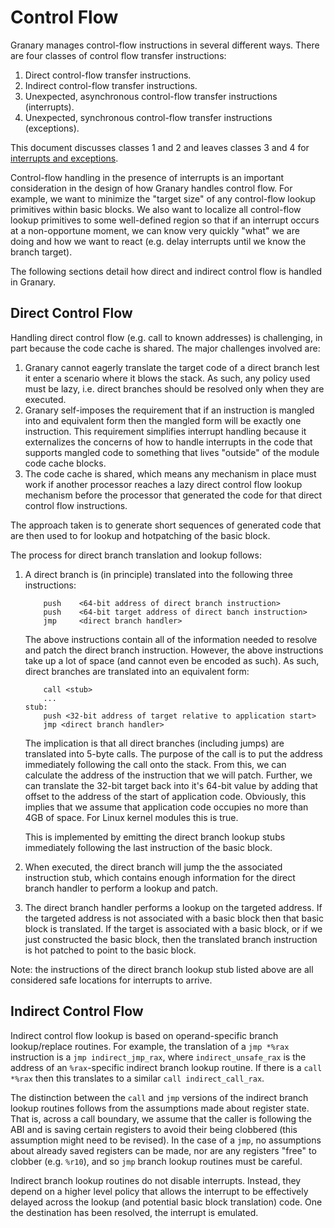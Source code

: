 Control Flow
============
Granary manages control-flow instructions in several different ways. There are
four classes of control flow transfer instructions:

1.  Direct control-flow transfer instructions.
2.  Indirect control-flow transfer instructions.
3.  Unexpected, asynchronous control-flow transfer instructions (interrupts).
4.  Unexpected, synchronous control-flow transfer instructions (exceptions).

This document discusses classes 1 and 2 and leaves classes 3 and 4 for
[interrupts and exceptions](interrupts-exceptions.md).

Control-flow handling in the presence of interrupts is an important
consideration in the design of how Granary handles control flow. For example,
we want to minimize the "target size" of any control-flow lookup primitives
within basic blocks. We also want to localize all control-flow lookup primitives
to some well-defined region so that if an interrupt occurs at a non-opportune
moment, we can know very quickly "what" we are doing and how we want to react
(e.g. delay interrupts until we know the branch target).

The following sections detail how direct and indirect control flow is handled in
Granary.

Direct Control Flow
-------------------
Handling direct control flow (e.g. call to known addresses) is challenging, in
part because the code cache is shared. The major challenges involved are:

1.  Granary cannot eagerly translate the target code of a direct branch lest it
    enter a scenario where it blows the stack. As such, any policy used must be
    lazy, i.e. direct branches should be resolved only when they are executed.
2.  Granary self-imposes the requirement that if an instruction is mangled into
    and equivalent form then the mangled form will be exactly one instruction.
    This requirement simplifies interrupt handling because it externalizes the
    concerns of how to handle interrupts in the code that supports mangled code
    to something that lives "outside" of the module code cache blocks.
3.  The code cache is shared, which means any mechanism in place must work if
    another processor reaches a lazy direct control flow lookup mechanism before
    the processor that generated the code for that direct control flow
    instructions.

The approach taken is to generate short sequences of generated code that are
then used to for lookup and hotpatching of the basic block.

The process for direct branch translation and lookup follows:
1.  A direct branch is (in principle) translated into the following three
    instructions:
    ```gas
        push    <64-bit address of direct branch instruction>
        push    <64-bit target address of direct banch instruction>
        jmp     <direct branch handler>
    ```
    The above instructions contain all of the information needed to resolve and
    patch the direct branch instruction. However, the above instructions take up
    a lot of space (and cannot even be encoded as such). As such, direct
    branches are translated into an equivalent form:
    ```gas
        call <stub>
        ...
    stub:
        push <32-bit address of target relative to application start>
        jmp <direct branch handler>
    ```
    The implication is that all direct branches (including jumps) are translated
    into 5-byte calls. The purpose of the call is to put the address immediately
    following the call onto the stack. From this, we can calculate the address
    of the instruction that we will patch. Further, we can translate the 32-bit
    target back into it's 64-bit value by adding that offset to the address of
    the start of application code. Obviously, this implies that we assume that
    application code occupies no more than 4GB of space. For Linux kernel modules
    this is true.

    This is implemented by emitting the direct branch lookup stubs immediately
    following the last instruction of the basic block.

2.  When executed, the direct branch will jump the the associated instruction 
    stub, which contains enough information for the direct branch handler
    to perform a lookup and patch.

3.  The direct branch handler performs a lookup on the targeted address. If the
    targeted address is not associated with a basic block then that basic block
    is translated. If the target is associated with a basic block, or if we just
    constructed the basic block, then the translated branch instruction is hot
    patched to point to the basic block.

Note: the instructions of the direct branch lookup stub listed above are all
considered safe locations for interrupts to arrive.

Indirect Control Flow
---------------------
Indirect control flow lookup is based on operand-specific branch lookup/replace
routines. For example, the translation of a `jmp *%rax` instruction is a
`jmp indirect_jmp_rax`, where `indirect_unsafe_rax` is the address of an `%rax`-specific
indirect branch lookup routine. If there is a `call *%rax` then this translates
to a similar `call indirect_call_rax`.

The distinction between the `call` and `jmp` versions of the indirect branch
lookup routines follows from the assumptions made about register state. That is,
across a call boundary, we assume that the caller is following the ABI and is
saving certain registers to avoid their being clobbered (this assumption might
need to be revised). In the case of a `jmp`, no assumptions about already saved
registers can be made, nor are any registers "free" to clobber (e.g. `%r10`),
and so `jmp` branch lookup routines must be careful.

Indirect branch lookup routines do not disable interrupts. Instead, they depend
on a higher level policy that allows the interrupt to be effectively delayed
across the lookup (and potential basic block translation) code. One the
destination has been resolved, the interrupt is emulated.
